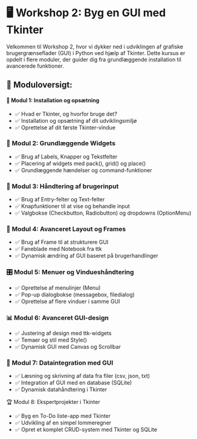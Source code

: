 # 🖥️ Workshop 2: Byg en GUI med Tkinter
Velkommen til Workshop 2, hvor vi dykker ned i udviklingen af grafiske brugergrænseflader (GUI) i Python ved hjælp af Tkinter. Dette kursus er opdelt i flere moduler, der guider dig fra grundlæggende installation til avancerede funktioner.

## 📌 Moduloversigt:
#### 🔰 Modul 1: Installation og opsætning
- ✅ Hvad er Tkinter, og hvorfor bruge det?
- ✅ Installation og opsætning af dit udviklingsmiljø
- ✅ Oprettelse af dit første Tkinter-vindue

### 🎨 Modul 2: Grundlæggende Widgets
- ✅ Brug af Labels, Knapper og Tekstfelter
- ✅ Placering af widgets med pack(), grid() og place()
- ✅ Grundlæggende hændelser og command-funktioner

### 📝 Modul 3: Håndtering af brugerinput
- ✅ Brug af Entry-felter og Text-felter
- ✅ Knapfunktioner til at vise og behandle input
- ✅ Valgbokse (Checkbutton, Radiobutton) og dropdowns (OptionMenu)

### 📏 Modul 4: Avanceret Layout og Frames
- ✅ Brug af Frame til at strukturere GUI
- ✅ Faneblade med Notebook fra ttk
- ✅ Dynamisk ændring af GUI baseret på brugerhandlinger

### 🎛️ Modul 5: Menuer og Vindueshåndtering
- ✅ Oprettelse af menulinjer (Menu)
- ✅ Pop-up dialogbokse (messagebox, filedialog)
- ✅ Oprettelse af flere vinduer i samme GUI

### 📊 Modul 6: Avanceret GUI-design
- ✅ Justering af design med ttk-widgets
- ✅ Temaer og stil med Style()
- ✅ Dynamisk GUI med Canvas og Scrollbar

### 🔗 Modul 7: Dataintegration med GUI
- ✅ Læsning og skrivning af data fra filer (csv, json, txt)
- ✅ Integration af GUI med en database (SQLite)
- ✅ Dynamisk datahåndtering i Tkinter

🏆 Modul 8: Ekspertprojekter i Tkinter
- ✅ Byg en To-Do liste-app med Tkinter
- ✅ Udvikling af en simpel lommeregner
- ✅ Opret et komplet CRUD-system med Tkinter og SQLite
